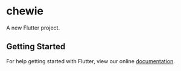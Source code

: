 # chewie

A new Flutter project.

## Getting Started

For help getting started with Flutter, view our online
[documentation](http://flutter.io/).
